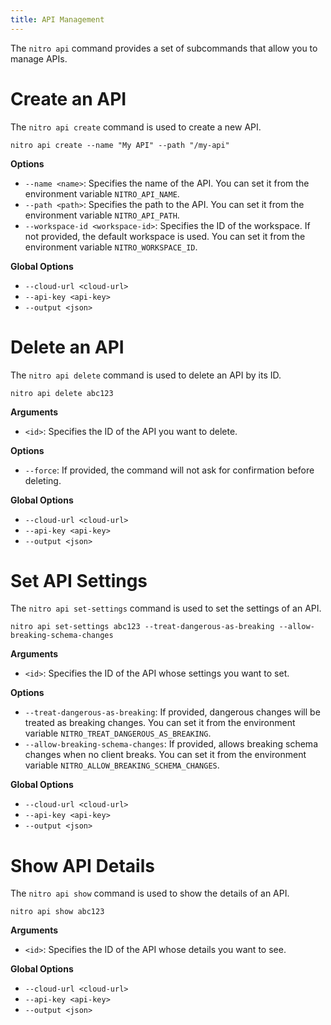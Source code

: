 ```yaml
---
title: API Management
---
```


The `nitro api` command provides a set of subcommands that allow you to manage APIs.

# Create an API

The `nitro api create` command is used to create a new API.

```shell
nitro api create --name "My API" --path "/my-api"
```

**Options**

- `--name <name>`: Specifies the name of the API. You can set it from the environment variable `NITRO_API_NAME`.
- `--path <path>`: Specifies the path to the API. You can set it from the environment variable `NITRO_API_PATH`.
- `--workspace-id <workspace-id>`: Specifies the ID of the workspace. If not provided, the default workspace is used. You can set it from the environment variable `NITRO_WORKSPACE_ID`.

**Global Options**

- `--cloud-url <cloud-url>`
- `--api-key <api-key>`
- `--output <json>`

# Delete an API

The `nitro api delete` command is used to delete an API by its ID.

```shell
nitro api delete abc123
```

**Arguments**

- `<id>`: Specifies the ID of the API you want to delete.

**Options**

- `--force`: If provided, the command will not ask for confirmation before deleting.

**Global Options**

- `--cloud-url <cloud-url>`
- `--api-key <api-key>`
- `--output <json>`

# Set API Settings

The `nitro api set-settings` command is used to set the settings of an API.

```shell
nitro api set-settings abc123 --treat-dangerous-as-breaking --allow-breaking-schema-changes
```

**Arguments**

- `<id>`: Specifies the ID of the API whose settings you want to set.

**Options**

- `--treat-dangerous-as-breaking`: If provided, dangerous changes will be treated as breaking changes. You can set it from the environment variable `NITRO_TREAT_DANGEROUS_AS_BREAKING`.
- `--allow-breaking-schema-changes`: If provided, allows breaking schema changes when no client breaks. You can set it from the environment variable `NITRO_ALLOW_BREAKING_SCHEMA_CHANGES`.

**Global Options**

- `--cloud-url <cloud-url>`
- `--api-key <api-key>`
- `--output <json>`

# Show API Details

The `nitro api show` command is used to show the details of an API.

```shell
nitro api show abc123
```

**Arguments**

- `<id>`: Specifies the ID of the API whose details you want to see.

**Global Options**

- `--cloud-url <cloud-url>`
- `--api-key <api-key>`
- `--output <json>`
